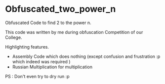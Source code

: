 Obfuscated_two_power_n
======================

Obfuscated Code to find 2 to the power n.

This code was written by me during obfuscation Competition of our College.

Highlighting features.
* Assembly Code which does nothing (except confusion and frustration :p which indeed was required )
* Russian Multiplication for multiplication


PS : Don't even try to dry run  :p
